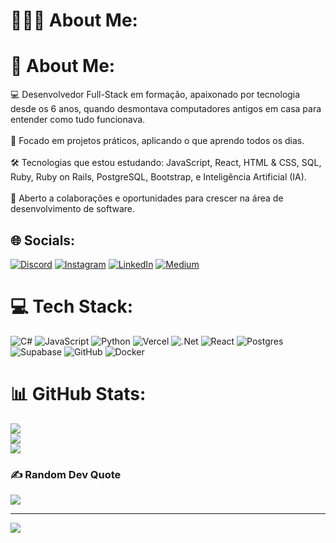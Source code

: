 # 👨🏻‍💻 About Me:
# 💫 About Me:
💻 Desenvolvedor Full-Stack em formação, apaixonado por tecnologia desde os 6 anos, quando desmontava computadores antigos em casa para entender como tudo funcionava.<br><br>🚀 Focado em projetos práticos, aplicando o que aprendo todos os dias.<br><br>🛠️ Tecnologias que estou estudando: JavaScript, React, HTML & CSS, SQL, Ruby, Ruby on Rails, PostgreSQL, Bootstrap, e Inteligência Artificial (IA).<br><br>🤝 Aberto a colaborações e oportunidades para crescer na área de desenvolvimento de software.


## 🌐 Socials:
[![Discord](https://img.shields.io/badge/Discord-%237289DA.svg?logo=discord&logoColor=white)](https://discord.gg/lk2115) [![Instagram](https://img.shields.io/badge/Instagram-%23E4405F.svg?logo=Instagram&logoColor=white)](https://instagram.com/https://www.instagram.com/jl.martinns) [![LinkedIn](https://img.shields.io/badge/LinkedIn-%230077B5.svg?logo=linkedin&logoColor=white)](https://linkedin.com/in/https://www.linkedin.com/in/https:/www.linkedin.com/in/jo%C3%A3o-lucas-esperan%C3%A7a/) [![Medium](https://img.shields.io/badge/Medium-12100E?logo=medium&logoColor=white)](https://medium.com/@https://medium.com/@https://medium.com/@martinsjoaolucas129) 

# 💻 Tech Stack:
![C#](https://img.shields.io/badge/c%23-%23239120.svg?style=for-the-badge&logo=csharp&logoColor=white) ![JavaScript](https://img.shields.io/badge/javascript-%23323330.svg?style=for-the-badge&logo=javascript&logoColor=%23F7DF1E) ![Python](https://img.shields.io/badge/python-3670A0?style=for-the-badge&logo=python&logoColor=ffdd54) ![Vercel](https://img.shields.io/badge/vercel-%23000000.svg?style=for-the-badge&logo=vercel&logoColor=white) ![.Net](https://img.shields.io/badge/.NET-5C2D91?style=for-the-badge&logo=.net&logoColor=white) ![React](https://img.shields.io/badge/react-%2320232a.svg?style=for-the-badge&logo=react&logoColor=%2361DAFB) ![Postgres](https://img.shields.io/badge/postgres-%23316192.svg?style=for-the-badge&logo=postgresql&logoColor=white) ![Supabase](https://img.shields.io/badge/Supabase-3ECF8E?style=for-the-badge&logo=supabase&logoColor=white) ![GitHub](https://img.shields.io/badge/github-%23121011.svg?style=for-the-badge&logo=github&logoColor=white) ![Docker](https://img.shields.io/badge/docker-%230db7ed.svg?style=for-the-badge&logo=docker&logoColor=white)
# 📊 GitHub Stats:
![](https://github-readme-stats.vercel.app/api?username=jLucasZ1&theme=dark&hide_border=false&include_all_commits=false&count_private=false)<br/>
![](https://nirzak-streak-stats.vercel.app/?user=jLucasZ1&theme=dark&hide_border=false)<br/>
![](https://github-readme-stats.vercel.app/api/top-langs/?username=jLucasZ1&theme=dark&hide_border=false&include_all_commits=false&count_private=false&layout=compact)

### ✍️ Random Dev Quote
![](https://quotes-github-readme.vercel.app/api?type=horizontal&theme=dark)

---
[![](https://visitcount.itsvg.in/api?id=jLucasZ1&icon=2&color=12)](https://visitcount.itsvg.in)

<!-- Proudly created with GPRM ( https://gprm.itsvg.in ) -->
